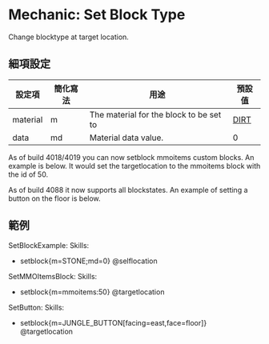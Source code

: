 Mechanic: Set Block Type
========================

Change blocktype at target location.

細項設定
----------

| 設定項 | 簡化寫法 | 用途 | 預設值 |
|-----------|---------|--------------------------------|---------------|
| material  | m   | The material for the block to be set to | [DIRT](https://hub.spigotmc.org/javadocs/spigot/org/bukkit/Material.html "CLICK ME to view valid block materials")  |
| data  | md  | Material data value.   | 0 |

As of build 4018/4019 you can now setblock mmoitems custom blocks. An example is below. It would set the targetlocation to the mmoitems block with the id of 50.

As of build 4088 it now supports all blockstates. An example of setting a button on the floor is below. 


範例
--------

SetBlockExample:
  Skills:
  - setblock{m=STONE;md=0} @selflocation

SetMMOItemsBlock:
  Skills:
  - setblock{m=mmoitems:50} @targetlocation

SetButton:
  Skills:
  - setblock{m=JUNGLE_BUTTON[facing=east,face=floor]} @targetlocation